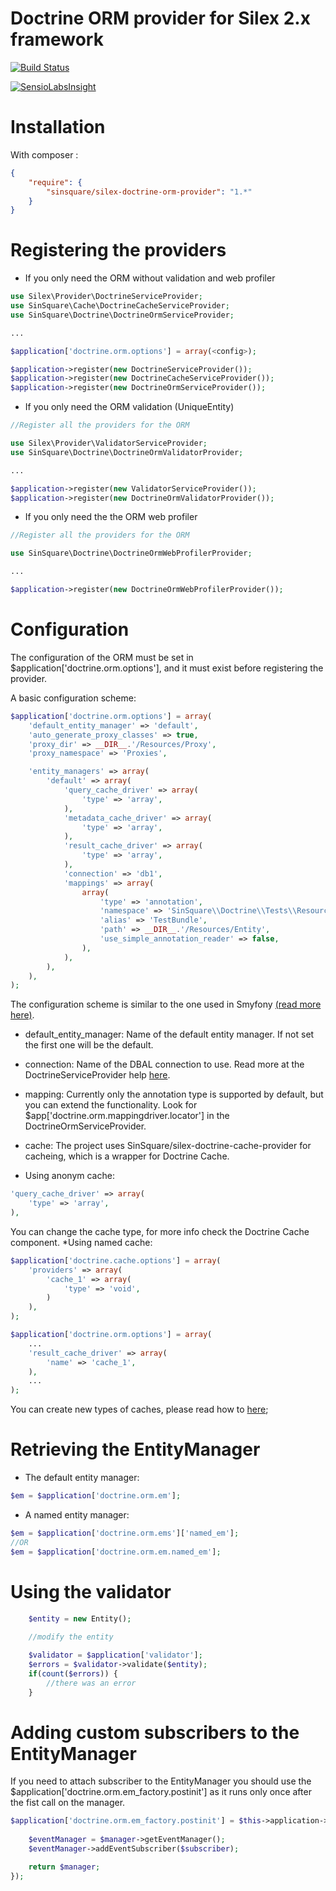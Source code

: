 Doctrine ORM provider for Silex 2.x framework
=======

[![Build Status](https://travis-ci.org/SinSquare/silex-doctrine-orm-provider.svg?branch=master)](https://travis-ci.org/SinSquare/silex-doctrine-orm-provider)

[![SensioLabsInsight](https://insight.sensiolabs.com/projects/73087558-245f-4598-826a-30e24a03e880/big.png)](https://insight.sensiolabs.com/projects/73087558-245f-4598-826a-30e24a03e880)

Installation
============

With composer :

``` json
{
    "require": {
        "sinsquare/silex-doctrine-orm-provider": "1.*"
    }
}
```
Registering the providers
====

- If you only need the ORM without validation and web profiler

```php
use Silex\Provider\DoctrineServiceProvider;
use SinSquare\Cache\DoctrineCacheServiceProvider;
use SinSquare\Doctrine\DoctrineOrmServiceProvider;

...

$application['doctrine.orm.options'] = array(<config>);

$application->register(new DoctrineServiceProvider());
$application->register(new DoctrineCacheServiceProvider());
$application->register(new DoctrineOrmServiceProvider());
```

- If you only need the ORM validation (UniqueEntity)
```php
//Register all the providers for the ORM

use Silex\Provider\ValidatorServiceProvider;
use SinSquare\Doctrine\DoctrineOrmValidatorProvider;

...

$application->register(new ValidatorServiceProvider());
$application->register(new DoctrineOrmValidatorProvider());
```

- If you only need the the ORM web profiler
```php
//Register all the providers for the ORM

use SinSquare\Doctrine\DoctrineOrmWebProfilerProvider;

...

$application->register(new DoctrineOrmWebProfilerProvider());
```

Configuration
====

The configuration of the ORM must be set in $application['doctrine.orm.options'], and it must exist before registering the provider.

A basic configuration scheme:
```php
$application['doctrine.orm.options'] = array(
    'default_entity_manager' => 'default',
    'auto_generate_proxy_classes' => true,
    'proxy_dir' => __DIR__.'/Resources/Proxy',
    'proxy_namespace' => 'Proxies',

    'entity_managers' => array(
        'default' => array(
            'query_cache_driver' => array(
                'type' => 'array',
            ),
            'metadata_cache_driver' => array(
                'type' => 'array',
            ),
            'result_cache_driver' => array(
                'type' => 'array',
            ),
            'connection' => 'db1',
            'mappings' => array(
                array(
                    'type' => 'annotation',
                    'namespace' => 'SinSquare\\Doctrine\\Tests\\Resources\\Entity',
                    'alias' => 'TestBundle',
                    'path' => __DIR__.'/Resources/Entity',
                    'use_simple_annotation_reader' => false,
                ),
            ),
        ),
    ),
);
```

The configuration scheme is similar to the one used in Smyfony [(read more here)](https://symfony.com/doc/current/reference/configuration/doctrine.html).

- default_entity_manager: Name of the default entity manager. If not set the first one will be the default.

- connection: Name of the DBAL connection to use. Read more at the DoctrineServiceProvider help [here](https://silex.sensiolabs.org/doc/2.0/providers/doctrine.html).

- mapping: Currently only the annotation type is supported by default, but you can extend the functionality. Look for $app['doctrine.orm.mappingdriver.locator'] in the DoctrineOrmServiceProvider.

- cache: The project uses SinSquare/silex-doctrine-cache-provider for cacheing, which is a wrapper for Doctrine Cache.

* Using anonym cache:
```php
'query_cache_driver' => array(
    'type' => 'array',
),
```
You can change the cache type, for more info check the Doctrine Cache component.
*Using named cache:
```php
$application['doctrine.cache.options'] = array(
    'providers' => array(
        'cache_1' => array(
            'type' => 'void',
        )
    ),
);

$application['doctrine.orm.options'] = array(
	...
	'result_cache_driver' => array(
        'name' => 'cache_1',
    ),
    ...
);
```

You can create new types of caches, please read how to [here](https://github.com/SinSquare/silex-doctrine-cache-provider);

Retrieving the EntityManager
=====

* The default entity manager:
```php
$em = $application['doctrine.orm.em'];
```
* A named entity manager:
```php
$em = $application['doctrine.orm.ems']['named_em'];
//OR
$em = $application['doctrine.orm.em.named_em'];
```

Using the validator
=====

```php
    $entity = new Entity();
    
    //modify the entity

    $validator = $application['validator'];
    $errors = $validator->validate($entity);
    if(count($errors)) {
        //there was an error
    }
```

Adding custom subscribers to the EntityManager
=====

If you need to attach subscriber to the EntityManager you should use the $application['doctrine.orm.em_factory.postinit'] as it runs only once after the fist call on the manager. 

```php
$application['doctrine.orm.em_factory.postinit'] = $this->application->protect(function ($name, $options, $manager) use ($application) {
        
    $eventManager = $manager->getEventManager();
    $eventManager->addEventSubscriber($subscriber);

    return $manager;
});
```